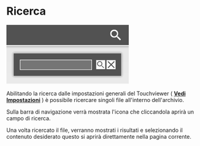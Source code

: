 # Ricerca
![](/img/search.png)

Abilitando la ricerca dalle impostazioni generali del Touchviewer ( [__Vedi Impostazioni__](/it/media-manager/settings#impostazioni-generali) ) è possibile ricercare singoli file all'interno dell'archivio.

Sulla barra di navigazione verrà mostrata l'icona che cliccandola aprirà un campo di ricerca.

Una volta ricercato il file, verranno mostrati i risultati e selezionando il contenuto desiderato questo si aprirà direttamente nella pagina corrente.
